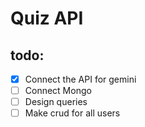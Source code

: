 # Quiz API

## todo:
- [X] Connect the API for gemini
- [ ] Connect Mongo
- [ ] Design queries
- [ ] Make crud for all users
